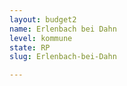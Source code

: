 ```yaml
---
layout: budget2
name: Erlenbach bei Dahn
level: kommune
state: RP
slug: Erlenbach-bei-Dahn

---
```



